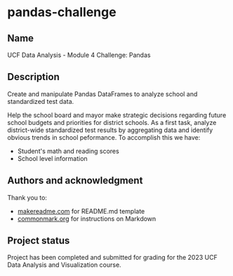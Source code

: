 # pandas-challenge

## Name
UCF Data Analysis - Module 4 Challenge: Pandas

## Description
Create and manipulate Pandas DataFrames to analyze school and standardized test data.

Help the school board and mayor make strategic decisions regarding future school budgets and priorities for district schools.  As a first task, analyze district-wide standardized test results by aggregating data and identify obvious trends in school peformance. To accomplish this we have:
* Student's math and reading scores
* School level information

## Authors and acknowledgment
Thank you to:
* [makereadme.com](https://www.makeareadme.com/) for README.md template
* [commonmark.org](https://commonmark.org/help/) for instructions on Markdown

## Project status
Project has been completed and submitted for grading for the 2023 UCF Data Analysis and Visualization course.
